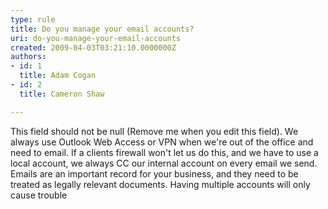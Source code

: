 ```yaml
---
type: rule
title: Do you manage your email accounts?
uri: do-you-manage-your-email-accounts
created: 2009-04-03T03:21:10.0000000Z
authors:
- id: 1
  title: Adam Cogan
- id: 2
  title: Cameron Shaw

---
```


 This field should not be null (Remove me when you edit this field). 
We always use Outlook Web Access or VPN when we're out of the office and need to email. If a clients firewall won't let us do this, and we have to use a local account, we always CC our internal account on every email we send. Emails are an important record for your business, and they need to be treated as legally relevant documents. Having multiple accounts will only cause trouble

